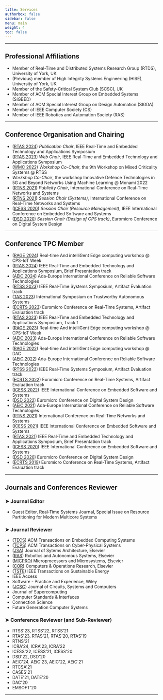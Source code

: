 ```yaml
---
title: Services
authorbox: false
sidebar: false
menu: main
weight: 4
toc: false
---
```


---

## Professional Affiliations

- Member of Real-Time and Distributed Systems Research Group (RTDS), University of York, UK
- (Previous) member of High Integrity Systems Engineering (HISE), University of York, UK
- Member of the Safety-Critical System Club (SCSC), UK
- Member of ACM Special Interest Group on Embedded Systems (SIGBED)
- Member of ACM Special Interest Group on Design Automation (SIGDA)
- Member of IEEE Computer Society (CS)
- Member of IEEE Robotics and Automation Society (RAS)


---

## Conference Organisation and Chairing

- (<u>RTAS 2024</u>) *Publication Chair*, IEEE Real-Time and Embedded Technology and Applications Symposium
- (<u>RTAS 2023</u>) *Web Chair*, IEEE Real-Time and Embedded Technology and Applications Symposium
- (<u>WMC 2022</u>) *Workshop Co-Chair*, the 9th Workshop on Mixed Criticality Systems @ RTSS
- *Workshop Co-Chair*, the workshop Innovative Defence Technologies in 5G and Beyond Networks Using Machine Learning @ Monami 2022
- (<u>RTNS 2021</u>) *Publicity Chair*, International Conference on Real-Time Networks and Systems
- (<u>RTNS 2021</u>) *Session Chair (Systems)*, International Conference on Real-Time Networks and Systems
- (<u>ICESS 2020</u>) *Session Chair (Resource Management)*, IEEE International Conference on Embedded Software and Systems
- (<u>DSD 2020</u>) *Session Chair (Design of CPS track)*, Euromicro Conference on Digital System Design


---

## Conference TPC Member

- (<u>RAGE 2024</u>) Real-time And intelliGent Edge computing workshop @ CPS-IoT Week
- (<u>RTAS 2024</u>) IEEE Real-Time and Embedded Technology and Applications Symposium, Brief Presentation track
- (<u>AEiC 2024</u>) Ada-Europe International Conference on Reliable Software Technologies
- (<u>RTSS 2023</u>) IEEE Real-Time Systems Symposium, Artifact Evaluation track
- (<u>TAS 2023</u>) International Symposium on Trustworthy Autonomous Systems
- (<u>ECRTS 2023</u>) Euromicro Conference on Real-Time Systems, Artifact Evaluation track
- (<u>RTAS 2023</u>) IEEE Real-Time and Embedded Technology and Applications Symposium, Track 1
- (<u>RAGE 2023</u>) Real-time And intelliGent Edge computing workshop @ CPS-IoT Week
- (<u>AEiC 2023</u>) Ada-Europe International Conference on Reliable Software Technologies  
- (<u>RAGE 2022</u>) Real-time And intelliGent Edge computing workshop @ DAC
- (<u>AEiC 2022</u>) Ada-Europe International Conference on Reliable Software Technologies  
- (<u>RTSS 2022</u>) IEEE Real-Time Systems Symposium, Artifact Evaluation track
- (<u>ECRTS 2022</u>) Euromicro Conference on Real-Time Systems, Artifact Evaluation track
- (<u>ICESS 2022</u>) IEEE International Conference on Embedded Software and Systems
- (<u>DSD 2022</u>) Euromicro Conference on Digital System Design
- (<u>AEiC 2021</u>) Ada-Europe International Conference on Reliable Software Technologies
- (<u>RTNS 2021</u>) International Conference on Real-Time Networks and Systems
- (<u>ICESS 2021</u>) IEEE International Conference on Embedded Software and Systems
- (<u>RTAS 2021</u>) IEEE Real-Time and Embedded Technology and Applications Symposium, Brief Presentation track
- (<u>ICESS 2020</u>) IEEE International Conference on Embedded Software and Systems
- (<u>DSD 2020</u>) Euromicro Conference on Digital System Design
- (<u>ECRTS 2019</u>) Euromicro Conference on Real-Time Systems, Artifact Evaluation track


---

## Journals and Conferences Reviewer
### ➤ Journal Editor

- Guest Editor, Real-Time Systems Journal, Special Issue on Resource Partitioning for Modern Multicore Systems

### ➤ Journal Reviewer

- (<u>TECS</u>) ACM Transactions on Embedded Computing Systems
- (<u>TCPS</u>) ACM Transactions on Cyber-Physical Systems
- (<u>JSA</u>) Journal of Sytems Architecture, Elsevier
- (<u>RAS</u>) Robotics and Autonomous Systems, Elsevier
- (<u>MICPRO</u>) Microprocessors and Microsystems, Elsevier
- (<u>COR</u>) Computers & Operations Research, Elsevier
- (<u>TSTE</u>) IEEE Transactions on Sustainable Energy
- IEEE Access
- Software - Practice and Experience, Wiley
- (<u>JCSC</u>) Journal of Circuits, Systems and Computers
- Journal of Supercomputing
- Computer Standards & Interfaces
- Connection Science
- Future Generation Computer Systems

### ➤ Conference Reviewer (and Sub-Reviewer)

- RTSS'23, RTSS'22, RTSS'21
- RTAS'23, RTAS'21, RTAS'20, RTAS'19
- RTNS'21
- ICRA'24, ICRA'23, ICRA'22
- ICESS'22, ICESS'21, ICESS'20
- DSD'22, DSD'20
- AEiC'24, AEiC'23, AEiC'22, AEiC'21
- RTCSA'21
- CASES'21
- DATE'21, DATE'20
- DAC'20
- EMSOFT'20

---
